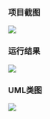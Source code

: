 ### 项目截图
![](http://cfuqr.img48.wal8.com/img48/558809_20161007204216/147592695562.png)

### 运行结果
![](http://cfuqr.img48.wal8.com/img48/558809_20161007204216/14759269556.png)

### UML类图
![](http://cfuqr.img48.wal8.com/img48/558809_20161007204216/147592695546.png)